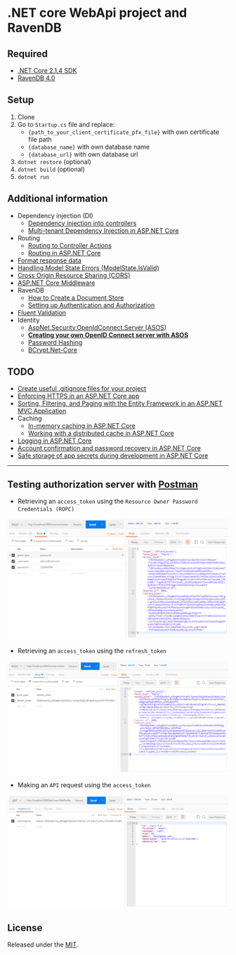 # .NET core WebApi project and RavenDB

## Required

* [.NET Core 2.1.4 SDK](https://www.microsoft.com/net/download/thank-you/dotnet-sdk-2.1.4-windows-x64-installer)
* [RavenDB 4.0](https://ravendb.net/)

## Setup

1.  Clone
1.  Go to `Startup.cs` file and replace:
    * `{path_to_your_client_certificate_pfx_file}` with own certificate file path
    * `{database_name}` with own database name
    * `{database_url}` with own database url
1.  `dotnet restore` (optional)
1.  `dotnet build` (optional)
1.  `dotnet run`

## Additional information

* Dependency injection (DI)
  * [Dependency injection into controllers](https://docs.microsoft.com/en-us/aspnet/core/mvc/controllers/dependency-injection)
  * [Multi-tenant Dependency Injection in ASP.NET Core](http://benfoster.io/blog/asp-net-core-dependency-injection-multi-tenant)
* Routing
  * [Routing to Controller Actions](https://docs.microsoft.com/en-us/aspnet/core/mvc/controllers/routing)
  * [Routing in ASP.NET Core](https://docs.microsoft.com/en-us/aspnet/core/fundamentals/routing)
* [Format response data](https://docs.microsoft.com/en-us/aspnet/core/mvc/models/formatting)
* [Handling Model State Errors (ModelState.IsValid)](https://docs.microsoft.com/en-us/aspnet/core/mvc/models/validation#handling-model-state-errors)
* [Cross Origin Resource Sharing (CORS)](https://docs.microsoft.com/en-us/aspnet/core/security/cors)
* [ASP.NET Core Middleware](https://docs.microsoft.com/en-us/aspnet/core/fundamentals/middleware/index?tabs=aspnetcore2x)
* RavenDB
  * [How to Create a Document Store](https://ravendb.net/docs/article-page/4.0/csharp/client-api/creating-document-store)
  * [Setting up Authentication and Authorization](https://ravendb.net/docs/article-page/4.0/csharp/client-api/setting-up-authentication-and-authorization)
* [Fluent Validation](https://github.com/JeremySkinner/FluentValidation)
* Identity
  * [AspNet.Security.OpenIdConnect.Server (ASOS)](https://github.com/aspnet-contrib/AspNet.Security.OpenIdConnect.Server)
  * [**Creating your own OpenID Connect server with ASOS**](http://kevinchalet.com/2016/07/13/creating-your-own-openid-connect-server-with-asos-introduction/)
  * [Password Hashing](https://docs.microsoft.com/en-us/aspnet/core/security/data-protection/consumer-apis/password-hashing)
  * [BCrypt.Net-Core](https://github.com/neoKushan/BCrypt.Net-Core)

## TODO

* [Create useful .gitignore files for your project](https://www.gitignore.io/)
* [Enforcing HTTPS in an ASP.NET Core app](https://docs.microsoft.com/en-us/aspnet/core/security/enforcing-ssl)
* [Sorting, Filtering, and Paging with the Entity Framework in an ASP.NET MVC Application](https://docs.microsoft.com/en-us/aspnet/mvc/overview/getting-started/getting-started-with-ef-using-mvc/sorting-filtering-and-paging-with-the-entity-framework-in-an-asp-net-mvc-application)
* Caching
  * [In-memory caching in ASP.NET Core](https://docs.microsoft.com/en-us/aspnet/core/performance/caching/memory)
  * [Working with a distributed cache in ASP.NET Core](https://docs.microsoft.com/en-us/aspnet/core/performance/caching/distributed)
* [Logging in ASP.NET Core](https://docs.microsoft.com/en-us/aspnet/core/fundamentals/logging/?tabs=aspnetcore2x)
* [Account confirmation and password recovery in ASP.NET Core](https://docs.microsoft.com/en-us/aspnet/core/security/authentication/accconfirm?tabs=aspnetcore2x)
* [Safe storage of app secrets during development in ASP.NET Core](https://docs.microsoft.com/en-us/aspnet/core/security/app-secrets?tabs=visual-studio)

---

## Testing authorization server with [Postman](https://www.getpostman.com/)

* Retrieving an `access_token` using the `Resource Owner Password Credentials (ROPC)`

![request](./Docs/login.png)

* Retrieving an `access_token` using the `refresh_token`

![request](./Docs/refresh_token.png)

* Making an `API` request using the `access_token`

![request_with_access_token](./Docs/request_with_access_token.png)

## License

Released under the [MIT](./LICENSE).
